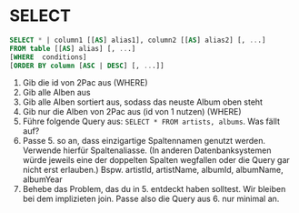 # SELECT

```sql
SELECT * | column1 [[AS] alias1], column2 [[AS] alias2] [, ...]
FROM table [[AS] alias] [, ...]
[WHERE  conditions]
[ORDER BY column [ASC | DESC] [, ...]]
```

1. Gib die id von 2Pac aus (WHERE)
2. Gib alle Alben aus
3. Gib alle Alben sortiert aus, sodass das neuste Album oben steht
4. Gib nur die Alben von 2Pac aus (id von 1 nutzen) (WHERE)
5. Führe folgende Query aus: `SELECT * FROM artists, albums`. Was fällt auf?
6. Passe 5. so an, dass einzigartige Spaltennamen genutzt werden. Verwende hierfür Spaltenaliasse.
   (In anderen Datenbanksystemen würde jeweils eine der doppelten Spalten wegfallen oder die Query gar nicht erst erlauben.)
   Bspw. artistId, artistName, albumId, albumName, albumYear 
7. Behebe das Problem, das du in 5. entdeckt haben solltest. Wir bleiben bei dem implizieten join. Passe also die Query aus 6. nur minimal an.

